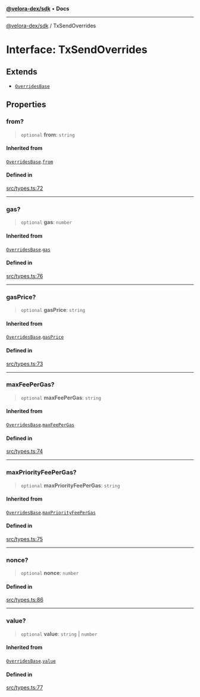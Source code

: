 [**@velora-dex/sdk**](../README.md) • **Docs**

***

[@velora-dex/sdk](../globals.md) / TxSendOverrides

# Interface: TxSendOverrides

## Extends

- [`OverridesBase`](../-internal-/interfaces/OverridesBase.md)

## Properties

### from?

> `optional` **from**: `string`

#### Inherited from

[`OverridesBase`](../-internal-/interfaces/OverridesBase.md).[`from`](../-internal-/interfaces/OverridesBase.md#from)

#### Defined in

[src/types.ts:72](https://github.com/VeloraDEX/sdk/blob/master/src/types.ts#L72)

***

### gas?

> `optional` **gas**: `number`

#### Inherited from

[`OverridesBase`](../-internal-/interfaces/OverridesBase.md).[`gas`](../-internal-/interfaces/OverridesBase.md#gas)

#### Defined in

[src/types.ts:76](https://github.com/VeloraDEX/sdk/blob/master/src/types.ts#L76)

***

### gasPrice?

> `optional` **gasPrice**: `string`

#### Inherited from

[`OverridesBase`](../-internal-/interfaces/OverridesBase.md).[`gasPrice`](../-internal-/interfaces/OverridesBase.md#gasprice)

#### Defined in

[src/types.ts:73](https://github.com/VeloraDEX/sdk/blob/master/src/types.ts#L73)

***

### maxFeePerGas?

> `optional` **maxFeePerGas**: `string`

#### Inherited from

[`OverridesBase`](../-internal-/interfaces/OverridesBase.md).[`maxFeePerGas`](../-internal-/interfaces/OverridesBase.md#maxfeepergas)

#### Defined in

[src/types.ts:74](https://github.com/VeloraDEX/sdk/blob/master/src/types.ts#L74)

***

### maxPriorityFeePerGas?

> `optional` **maxPriorityFeePerGas**: `string`

#### Inherited from

[`OverridesBase`](../-internal-/interfaces/OverridesBase.md).[`maxPriorityFeePerGas`](../-internal-/interfaces/OverridesBase.md#maxpriorityfeepergas)

#### Defined in

[src/types.ts:75](https://github.com/VeloraDEX/sdk/blob/master/src/types.ts#L75)

***

### nonce?

> `optional` **nonce**: `number`

#### Defined in

[src/types.ts:86](https://github.com/VeloraDEX/sdk/blob/master/src/types.ts#L86)

***

### value?

> `optional` **value**: `string` \| `number`

#### Inherited from

[`OverridesBase`](../-internal-/interfaces/OverridesBase.md).[`value`](../-internal-/interfaces/OverridesBase.md#value)

#### Defined in

[src/types.ts:77](https://github.com/VeloraDEX/sdk/blob/master/src/types.ts#L77)

